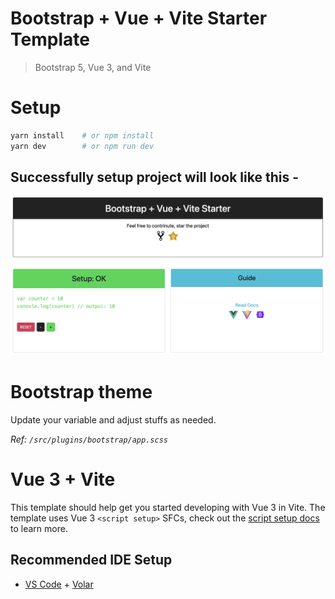 # Bootstrap + Vue + Vite Starter Template
> Bootstrap 5, Vue 3, and Vite

# Setup
```bash
yarn install    # or npm install
yarn dev        # or npm run dev
```

## Successfully setup project will look like this - 
![](./public/project-setup.png)


# Bootstrap theme
Update your variable and adjust stuffs as needed.

*Ref: `/src/plugins/bootstrap/app.scss`*




# Vue 3 + Vite

This template should help get you started developing with Vue 3 in Vite. The template uses Vue 3 `<script setup>` SFCs, check out the [script setup docs](https://v3.vuejs.org/api/sfc-script-setup.html#sfc-script-setup) to learn more.

## Recommended IDE Setup

- [VS Code](https://code.visualstudio.com/) + [Volar](https://marketplace.visualstudio.com/items?itemName=Vue.volar)
